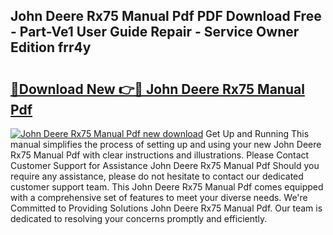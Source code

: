 ## John Deere Rx75 Manual Pdf PDF Download Free - Part-Ve1 User Guide Repair - Service Owner Edition frr4y

# <h2><a href="http://bc84410.oget.top/?id=John+Deere+Rx75+Manual+Pdf">🔗Download New 👉🔴 John Deere Rx75 Manual Pdf</a></h2>

[![John Deere Rx75 Manual Pdf new download](https://i.imgur.com/5g1atiW.png)](http://bc84410.oget.top/?id=John+Deere+Rx75+Manual+Pdf)
Get Up and Running This manual simplifies the process of setting up and using your new John Deere Rx75 Manual Pdf with clear instructions and illustrations. Please Contact Customer Support for Assistance John Deere Rx75 Manual Pdf Should you require any assistance, please do not hesitate to contact our dedicated customer support team. This John Deere Rx75 Manual Pdf comes equipped with a comprehensive set of features to meet your diverse needs. We're Committed to Providing Solutions John Deere Rx75 Manual Pdf. Our team is dedicated to resolving your concerns promptly and efficiently.
